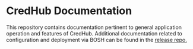 # CredHub Documentation

This repository contains documentation pertinent to general application operation and features of CredHub. Additional documentation related to configuration and deployment via BOSH can be found in the [release repo.](https://github.com/pivotal-cf/credhub-release/tree/master/docs)
